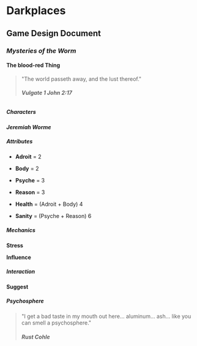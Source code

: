 # Darkplaces

## Game Design Document

### *Mysteries of the Worm*

#### **The blood-red Thing**

> "The world passeth away, and the lust thereof."
> ###### ***Vulgate 1 John 2:17***

##### Characters

***Jeremiah Worme***

##### Attributes
- **Adroit** = 2
- **Body** = 2
- **Psyche** = 3
- **Reason** = 3

- **Health** = (Adroit + Body) 4
- **Sanity** =  (Psyche + Reason) 6

##### Mechanics
**Stress**

**Influence**

##### Interaction

**Suggest**


##### ***Psychosphere***

> "I get a bad taste in my mouth out here... aluminum... ash... like you can smell a psychosphere."
> ##### ***Rust Cohle***